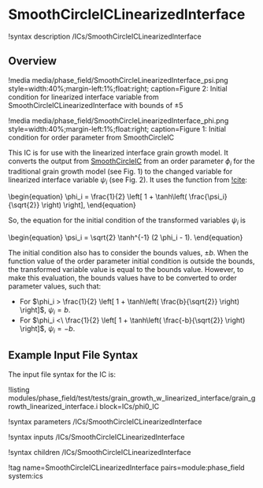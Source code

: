 # SmoothCircleICLinearizedInterface

!syntax description /ICs/SmoothCircleICLinearizedInterface

## Overview

!media media/phase_field/SmoothCircleLinearizedInterface_psi.png
  style=width:40%;margin-left:1%;float:right;
  caption=Figure 2: Initial condition for linearized interface variable from SmoothCircleICLinearizedInterface with bounds of $\pm5$

!media media/phase_field/SmoothCircleLinearizedInterface_phi.png
  style=width:40%;margin-left:1%;float:right;
  caption=Figure 1: Initial condition for order parameter from SmoothCircleIC


This IC is for use with the linearized interface grain growth model. It converts the output from [SmoothCircleIC](/SmoothCircleIC.md) from an order parameter $\phi_i$ for the traditional grain growth model (see Fig. 1) to the changed variable for linearized interface variable $\psi_i$ (see Fig. 2). It uses the function from [!cite](glasner2001nonlinear):

\begin{equation}
  \phi_i = \frac{1}{2} \left[ 1 + \tanh\left( \frac{\psi_i}{\sqrt{2}} \right) \right],
\end{equation}

So, the equation for the initial condition of the transformed variables $\psi_i$ is

\begin{equation}
  \psi_i = \sqrt{2} \tanh^{-1} (2 \phi_i - 1).
\end{equation}

The initial condition also has to consider the bounds values, $\pm b$. When the function value of the order parameter initial condition is outside the bounds, the transformed variable value is equal to the bounds value. However, to make this evaluation, the bounds values have to be converted to order parameter values, such that:

- For $\phi_i > \frac{1}{2} \left[ 1 + \tanh\left( \frac{b}{\sqrt{2}} \right) \right]$, $\psi_i = b$.
- For $\phi_i <\ \frac{1}{2} \left[ 1 + \tanh\left( \frac{-b}{\sqrt{2}} \right) \right]$, $\psi_i = -b$.

## Example Input File Syntax

The input file syntax for the IC is:

!listing modules/phase_field/test/tests/grain_growth_w_linearized_interface/grain_growth_linearized_interface.i block=ICs/phi0_IC

!syntax parameters /ICs/SmoothCircleICLinearizedInterface

!syntax inputs /ICs/SmoothCircleICLinearizedInterface

!syntax children /ICs/SmoothCircleICLinearizedInterface

!tag name=SmoothCircleICLinearizedInterface pairs=module:phase_field system:ics
